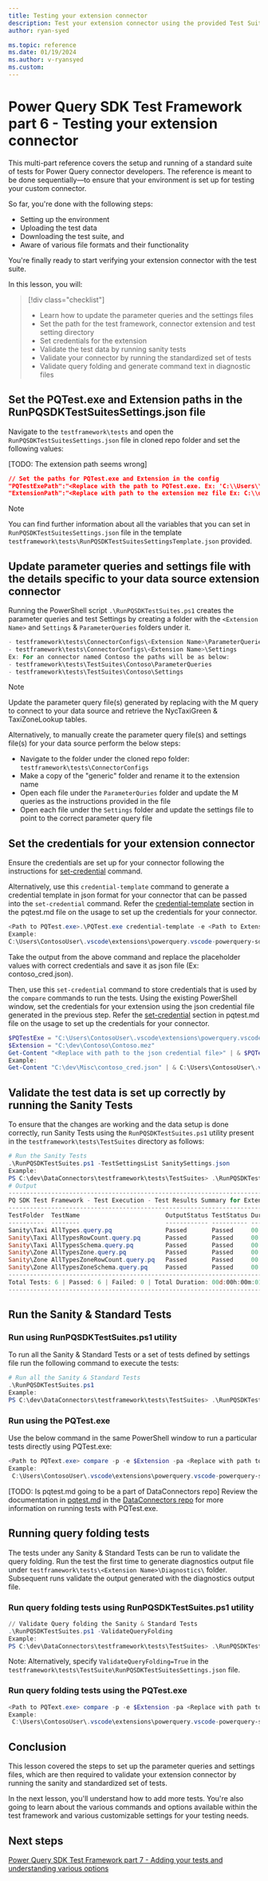 ```yaml
---
title: Testing your extension connector
description: Test your extension connector using the provided Test Suite
author: ryan-syed

ms.topic: reference
ms.date: 01/19/2024
ms.author: v-ryansyed
ms.custom:
---
```


# Power Query SDK Test Framework part 6 - Testing your extension connector

This multi-part reference covers the setup and running of a standard suite of tests for Power Query connector developers. The reference is meant to be done sequentially—to ensure that your environment is set up for testing your custom connector.

So far, you're done with the following steps:

* Setting up the environment
* Uploading the test data
* Downloading the test suite, and
* Aware of various file formats and their functionality

You're finally ready to start verifying your extension connector with the test suite.

In this lesson, you will:

> [!div class="checklist"]
>
> * Learn how to update the parameter queries and the settings files
> * Set the path for the test framework, connector extension and test setting directory
> * Set credentials for the extension
> * Validate the test data by running sanity tests
> * Validate your connector by running the standardized set of tests
> * Validate query folding and generate command text in diagnostic files

## Set the PQTest.exe and Extension paths in the RunPQSDKTestSuitesSettings.json file

Navigate to the `testframework\tests` and open the `RunPQSDKTestSuitesSettings.json` file in cloned repo folder and set the following values:

[TODO: The extension path seems wrong]

```json
// Set the paths for PQTest.exe and Extension in the config
"PQTestExePath":"<Replace with the path to PQTest.exe. Ex: 'C:\\Users\\ContosoUser\\.vscode\\extensions\\powerquery.vscode-powerquery-sdk-x.x.x-win32-x64\\.nuget\\Microsoft.PowerQuery.SdkTools.x.xxx.x\\tools\\PQTest.exe'>",
"ExtensionPath":"<Replace with path to the extension mez file Ex: C:\\dev\\ConnectorName\\ConnectorName.mez'>"
```

> [!NOTE]
> You can find further information about all the variables that you can set in `RunPQSDKTestSuitesSettings.json` file in the template `testframework\tests\RunPQSDKTestSuitesSettingsTemplate.json` provided.

## Update parameter queries and settings file with the details specific to your data source extension connector

Running the PowerShell script `.\RunPQSDKTestSuites.ps1` creates the parameter queries and test Settings by creating a folder with the `<Extension Name>` and `Settings` & `ParameterQueries` folders under it.

```PowerShell
- testframework\tests\ConnectorConfigs\<Extension Name>\ParameterQueries
- testframework\tests\ConnectorConfigs\<Extension Name>\Settings
Ex: For an connector named Contoso the paths will be as below:
- testframework\tests\TestSuites\Contoso\ParameterQueries
- testframework\tests\TestSuites\Contoso\Settings
```

> [!NOTE]
> Update the parameter query file(s) generated by replacing with the M query to connect to your data source and retrieve the NycTaxiGreen & TaxiZoneLookup tables.

Alternatively, to manually create the parameter query file(s) and settings file(s) for your data source perform the below steps:

* Navigate to the folder under the cloned repo folder: `testframework\tests\ConnectorConfigs`
* Make a copy of the "generic" folder and rename it to the extension name
* Open each file under the `ParameterQuries` folder and update the M queries as the instructions provided in the file
* Open each file under the `Settings` folder and update the settings file to point to the correct parameter query file

## Set the credentials for your extension connector

Ensure the credentials are set up for your connector following the instructions for [set-credential](/power-query/power-query-sdk-vs-code) command.

Alternatively, use this `credential-template` command to generate a credential template in json format for your connector that can be passed into the `set-credential` command. Refer the [credential-template](https://dev.azure.com/powerbi/Power%20Query/_git/PowerQuerySdkTools?path=/Tools/PQTest/pqtest.md&_a=preview&version=GBmain&anchor=credential-template)  section in the pqtest.md file on the usage to set up the credentials for your connector.

```PowerShell
<Path to PQTest.exe>.\PQTest.exe credential-template -e <Path to Extension.exe> -q "<Replace with path to any parameter query file>" --prettyPrint --authenticationKind <Specify the authentication kind (Anonymous, UsernamePassword, Key, Windows, OAuth2)>
Example:
C:\Users\ContosoUser\.vscode\extensions\powerquery.vscode-powerquery-sdk-0.2.3-win32-x64\.nuget\Microsoft.PowerQuery.SdkTools.2.114.4\tools\PQTest.exe credential-template -e "C:\dev\Contoso\Contoso.mez" -q "C:\dev\DataConnectors\testframework\tests\TestSuites\ParameterQueries\Contoso\Contoso.parameterquery.pq" --prettyPrint --authenticationKind UsernamePassword
```

Take the output from the above command and replace the placeholder values with correct credentials and save it as json file (Ex: contoso_cred.json).

Then, use this `set-credential` command to store credentials that is used by the `compare` commands to run the tests. Using the existing PowerShell window, set the credentials for your extension using the json credential file generated in the previous step. Refer the [set-credential](https://dev.azure.com/powerbi/Power%20Query/_git/PowerQuerySdkTools?path=/Tools/PQTest/pqtest.md&_a=preview&version=GBmain&anchor=set-credential) section in pqtest.md file on the usage to set up the credentials for your connector.

```PowerShell
$PQTestExe = "C:\Users\ContosoUser\.vscode\extensions\powerquery.vscode-powerquery-sdk-x.x.x-win32-x64\.nuget\Microsoft.PowerQuery.SdkTools.x.xxx.x\tools\PQTest.exe"
$Extension = "C:\dev\Contoso\Contoso.mez"
Get-Content "<Replace with path to the json credential file>" | & $PQTestExe set-credential -e $Extension -q "<Replace with the path to any parameter query file>"
Example:
Get-Content "C:\dev\Misc\contoso_cred.json" | & C:\Users\ContosoUser\.vscode\extensions\powerquery.vscode-powerquery-sdk-x.x.x-win32-x64\.nuget\Microsoft.PowerQuery.SdkTools.x.xxx.x\tools\PQTest.exe  set-credential -p -e "C:\dev\Contoso\Contoso.mez" -q "C:\dev\DataConnectors\testframework\tests\TestSuites\Contoso\ParameterQueries\Contoso.parameterquery.pq"
```

## Validate the test data is set up correctly by running the Sanity Tests

To ensure that the changes are working and the data setup is done correctly, run Sanity Tests using the `RunPQSDKTestSuites.ps1` utility present in the `testframework\tests\TestSuites` directory as follows:

```PowerShell
# Run the Sanity Tests
.\RunPQSDKTestSuites.ps1 -TestSettingsList SanitySettings.json
Example:
PS C:\dev\DataConnectors\testframework\tests\TestSuites> .\RunPQSDKTestSuites.ps1 -TestSettingsList SanitySettings.json
# Output
----------------------------------------------------------------------------------------------
PQ SDK Test Framework - Test Execution - Test Results Summary for Extension: Contoso.pqx
----------------------------------------------------------------------------------------------
TestFolder  TestName                        OutputStatus TestStatus Duration
----------  --------                        ------------ ---------- --------
Sanity\Taxi AllTypes.query.pq               Passed       Passed     00:00:00.0227976
Sanity\Taxi AllTypesRowCount.query.pq       Passed       Passed     00:00:00.0001734
Sanity\Taxi AllTypesSchema.query.pq         Passed       Passed     00:00:00.0001085
Sanity\Zone AllTypesZone.query.pq           Passed       Passed     00:00:00.0010058
Sanity\Zone AllTypesZoneRowCount.query.pq   Passed       Passed     00:00:00.0001786
Sanity\Zone AllTypesZoneSchema.query.pq     Passed       Passed     00:00:00.0000920
----------------------------------------------------------------------------------------------
Total Tests: 6 | Passed: 6 | Failed: 0 | Total Duration: 00d:00h:00m:01s
----------------------------------------------------------------------------------------------
```

## Run the Sanity & Standard Tests

### Run using RunPQSDKTestSuites.ps1 utility

To run all the Sanity & Standard Tests or a set of tests defined by settings file run the following command to execute the tests:

```PowerShell
# Run all the Sanity & Standard Tests
.\RunPQSDKTestSuites.ps1
Example:
PS C:\dev\DataConnectors\testframework\tests\TestSuites> .\RunPQSDKTestSuites.ps1
```

### Run using the PQTest.exe

Use the below command in the same PowerShell window to run a particular tests directly using PQTest.exe:

```PowerShell
<Path to PQText.exe> compare -p -e $Extension -pa <Replace with path to the parameter query> -q <Replace with the the path to test query>
Example:
 C:\Users\ContosoUser\.vscode\extensions\powerquery.vscode-powerquery-sdk-0.2.3-win32-x64\.nuget\Microsoft.PowerQuery.SdkTools.2.114.4\tools\PQTest.exe compare -p -e "$Extension" -pa "C:\dev\DataConnectors\testframework\tests\TestSuites\Contoso\ParameterQueries\Contoso.parameterquery.pq" -q "C:\dev\DataConnectors\testframework\tests\TestSuites\Standard\Datatypes\Cast.query.pq"
```

[TODO: Is pqtest.md going to be a part of DataConnectors repo]
Review the documentation in [pqtest.md](TBD) in the [DataConnectors repo](https://github.com/microsoft/DataConnectors/) for more information on running tests with PQTest.exe.

## Running query folding tests

The tests under any Sanity & Standard Tests can be run to validate the query folding. Run the test the first time to generate diagnostics output file under `testframework\tests\<Extension Name>\Diagnostics\` folder. Subsequent runs validate the output generated with the diagnostics output file.

### Run query folding tests using RunPQSDKTestSuites.ps1 utility

```PowerShell
// Validate Query folding the Sanity & Standard Tests
.\RunPQSDKTestSuites.ps1 -ValidateQueryFolding
Example:
PS C:\dev\DataConnectors\testframework\tests\TestSuites> .\RunPQSDKTestSuites.ps1 -ValidateQueryFolding
```

Note: Alternatively, specify `ValidateQueryFolding=True` in the   `testframework\tests\TestSuite\RunPQSDKTestSuitesSettings.json` file.

### Run query folding tests using the PQTest.exe

```PowerShell
<Path to PQText.exe> compare -p -e $Extension -pa <Replace with path to the parameter query> -q <Replace with the the path to test query> -dfp <Replace with path to the diagnostic output file>
Example:
 C:\Users\ContosoUser\.vscode\extensions\powerquery.vscode-powerquery-sdk-0.2.3-win32-x64\.nuget\Microsoft.PowerQuery.SdkTools.2.114.4\tools\PQTest.exe compare -p -e "$Extension" -pa "C:\dev\DataConnectors\testframework\tests\TestSuites\ParameterQueries\Contoso\Contoso.parameterquery.pq" -q "C:\dev\DataConnectors\testframework\tests\TestSuites\Standard\Datatypes\Cast.query.pq" -dfp "C:\dev\DataConnectors\testframework\tests\TestSuites\Contoso\Diagnostics"
```

## Conclusion

This lesson covered the steps to set up the parameter queries and settings files, which are then required to validate your extension connector by running the sanity and standardized set of tests.

In the next lesson, you'll understand how to add more tests. You're also going to learn about the various commands and options available within the test framework and various customizable settings for your testing needs.

## Next steps

[Power Query SDK Test Framework part 7 - Adding your tests and understanding various options](./7-adding.md)
